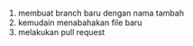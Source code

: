 1. membuat branch baru dengan nama tambah
2. kemudain menabahakan file baru
3. melakukan pull request
